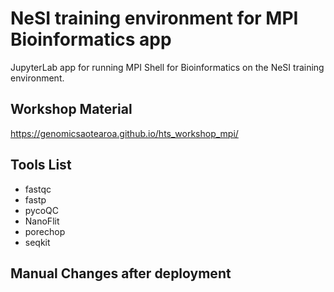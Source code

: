 # NeSI training environment for MPI Bioinformatics app

JupyterLab app for running MPI Shell for Bioinformatics on the NeSI training environment.

## Workshop Material
https://genomicsaotearoa.github.io/hts_workshop_mpi/

## Tools List
* fastqc
* fastp
* pycoQC
* NanoFlit
* porechop
* seqkit

##  Manual Changes after deployment
  
